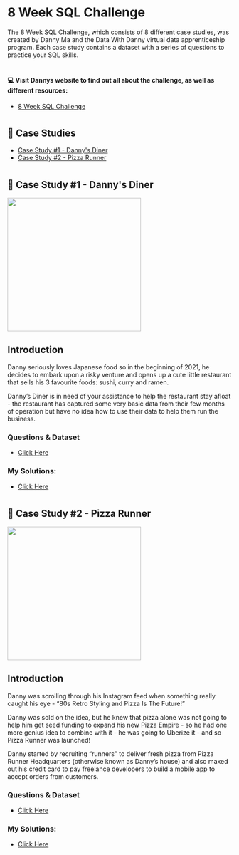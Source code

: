 # 8 Week SQL Challenge 
The 8 Week SQL Challenge, which consists of 8 different case studies, was created by Danny Ma and the Data With Danny virtual data apprenticeship program. 
Each case study contains a dataset with a series of questions to practice your SQL skills. 

#

#### 💻 Visit Dannys website to find out all about the challenge, as well as different resources: 
- [8 Week SQL Challenge](https://8weeksqlchallenge.com/)

#

## 📌 Case Studies
- [Case Study #1 - Danny's Diner](#-case-study-1---dannys-diner)
- [Case Study #2 - Pizza Runner](#-case-study-2---pizza-runner)

#


## 🍜 Case Study #1 - Danny's Diner

<img width="300" src="https://user-images.githubusercontent.com/94410139/158028436-eba944af-bdcc-459f-9c2f-fbd868c6c0c1.png">

## Introduction 
Danny seriously loves Japanese food so in the beginning of 2021, he decides to embark upon a risky venture and opens up a cute little restaurant that sells his 3 favourite foods: sushi, curry and ramen.

Danny’s Diner is in need of your assistance to help the restaurant stay afloat - the restaurant has captured some very basic data from their few months of operation but have no idea how to use their data to help them run the business.

### Questions & Dataset
- [Click Here](https://8weeksqlchallenge.com/case-study-1/)

### My Solutions: 
- [Click Here](https://github.com/vinothnk/SQL-Case-Studies/tree/main/Danny's%20Diner)

#

## 🍕 Case Study #2 - Pizza Runner

<img width="300" src="https://user-images.githubusercontent.com/94410139/158028849-066efc47-1ab7-411c-8cfa-5ff046a06e25.png">

## Introduction

Danny was scrolling through his Instagram feed when something really caught his eye - “80s Retro Styling and Pizza Is The Future!”

Danny was sold on the idea, but he knew that pizza alone was not going to help him get seed funding to expand his new Pizza Empire - so he had one more genius idea to combine with it - he was going to Uberize it - and so Pizza Runner was launched!

Danny started by recruiting “runners” to deliver fresh pizza from Pizza Runner Headquarters (otherwise known as Danny’s house) and also maxed out his credit card to pay freelance developers to build a mobile app to accept orders from customers.

### Questions & Dataset
- [Click Here](https://8weeksqlchallenge.com/case-study-2/)

### My Solutions:
- [Click Here](https://github.com/vinothnk/SQL-Case-Studies/tree/main/Pizza%20Runner)
